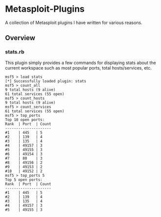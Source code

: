 # Metasploit-Plugins

A collection of Metasploit plugins I have written for various reasons.

## Overview

### stats.rb

This plugin simply provides a few commands for displaying stats about the current workspace such as most popular ports, total hosts/services, etc.

```
msf5 > load stats
[*] Successfully loaded plugin: stats
msf5 > count_all
9 total hosts (9 alive)
61 total services (55 open)
msf5 > count_hosts
9 total hosts (9 alive)
msf5 > count_services
61 total services (55 open)
msf5 > top_ports
Top 10 open ports:
Rank  | Port  | Count
---------------------
#1    | 445   | 5
#2    | 139   | 4
#3    | 135   | 4
#4    | 49157 | 3
#5    | 49155 | 3
#6    | 49154 | 3
#7    | 80    | 3
#8    | 49156 | 2
#9    | 49153 | 2
#10   | 49152 | 2
msf5 > top_ports 5
Top 5 open ports:
Rank  | Port  | Count
---------------------
#1    | 445   | 5
#2    | 139   | 4
#3    | 135   | 4
#4    | 49157 | 3
#5    | 49155 | 3
```
